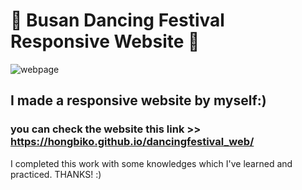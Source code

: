 # 💃 Busan Dancing Festival Responsive Website 🕺

![webpage](https://github.com/HongbiKo/dancingfestival_web/assets/83524159/2a6167f2-0d6b-426e-bbb7-e5147c877ed8)

## I made a responsive website by myself:)
### you can check the website this link >> https://hongbiko.github.io/dancingfestival_web/

I completed this work with some knowledges which I've learned and practiced.
THANKS! :)
